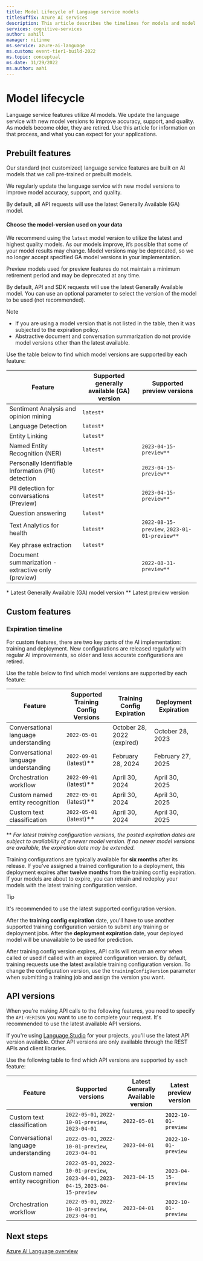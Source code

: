 ```yaml
---
title: Model Lifecycle of Language service models
titleSuffix: Azure AI services
description: This article describes the timelines for models and model versions used by Language service features.
services: cognitive-services
author: aahill
manager: nitinme
ms.service: azure-ai-language
ms.custom: event-tier1-build-2022
ms.topic: conceptual
ms.date: 11/29/2022
ms.author: aahi
---
```


# Model lifecycle

Language service features utilize AI models. We update the language service with new model versions to improve accuracy, support, and quality. As models become older, they are retired. Use this article for information on that process, and what you can expect for your applications.

## Prebuilt features

Our standard (not customized) language service features are built on AI models that we call pre-trained or prebuilt models.

We regularly update the language service with new model versions to improve model accuracy, support, and quality.

By default, all API requests will use the latest Generally Available (GA) model.

#### Choose the model-version used on your data

We recommend using the `latest` model version to utilize the latest and highest quality models. As our models improve, it’s possible that some of your model results may change. Model versions may be deprecated, so we no longer accept specified GA model versions in your implementation. 

Preview models used for preview features do not maintain a minimum retirement period and may be deprecated at any time.

By default, API and SDK requests will use the latest Generally Available model. You can use an optional parameter to select the version of the model to be used (not recommended).

> [!NOTE]
> * If you are using a model version that is not listed in the table, then it was subjected to the expiration policy.
> * Abstractive document and conversation summarization do not provide model versions other than the latest available.

Use the table below to find which model versions are supported by each feature:

| Feature                                             | Supported generally available (GA) version     | Supported preview versions                  |
|-----------------------------------------------------|------------------------------------------------|---------------------------------------------|
| Sentiment Analysis and opinion mining               | `latest*`                                      |                                             |
| Language Detection                                  | `latest*`                                      |                                             |
| Entity Linking                                      | `latest*`                                      |                                             |
| Named Entity Recognition (NER)                      | `latest*`                                      | `2023-04-15-preview**`                      |
| Personally Identifiable Information (PII) detection | `latest*`                                      | `2023-04-15-preview**`                      | 
| PII detection for conversations (Preview)           | `latest*`                                      | `2023-04-15-preview**`                      |
| Question answering                                  | `latest*`                                      |                                             |
| Text Analytics for health                           | `latest*`                                      | `2022-08-15-preview`, `2023-01-01-preview**`|
| Key phrase extraction                               | `latest*`                                      |                                             | 
| Document summarization - extractive only (preview)  |                                                |`2022-08-31-preview**`                       |


\* Latest Generally Available (GA) model version
\*\* Latest preview version


## Custom features

### Expiration timeline

For custom features, there are two key parts of the AI implementation: training and deployment. New configurations are released regularly with regular AI improvements, so older and less accurate configurations are retired. 

Use the table below to find which model versions are supported by each feature:

| Feature                                     | Supported Training Config Versions         | Training Config Expiration         | Deployment Expiration  |
|---------------------------------------------|--------------------------------------------|------------------------------------|------------------------|
| Conversational language understanding       | `2022-05-01`                               | October 28, 2022 (expired)         | October 28, 2023       |
| Conversational language understanding       | `2022-09-01` (latest)**                    | February 28, 2024                  | February 27, 2025      |
| Orchestration workflow                      | `2022-09-01` (latest)**                    | April 30, 2024                     | April 30, 2025         |
| Custom named entity recognition             | `2022-05-01` (latest)**                    | April 30, 2024                     | April 30, 2025         |
| Custom text classification                  | `2022-05-01` (latest)**                    | April 30, 2024                     | April 30, 2025         |

** *For latest training configuration versions, the posted expiration dates are subject to availability of a newer model version. If no newer model versions are available, the expiration date may be extended.*

Training configurations are typically available for **six months** after its release. If you've assigned a trained configuration to a deployment, this deployment expires after **twelve months** from the training config expiration. If your models are about to expire, you can retrain and redeploy your models with the latest training configuration version. 

> [!TIP]
> It's recommended to use the latest supported configuration version.

After the **training config expiration** date, you'll have to use another supported training configuration version to submit any training or deployment jobs. After the **deployment expiration** date, your deployed model will be unavailable to be used for prediction.

After training config version expires, API calls will return an error when called or used if called with an expired configuration version. By default, training requests use the latest available training configuration version. To change the configuration version, use the `trainingConfigVersion` parameter when submitting a training job and assign the version you want.



## API versions

When you're making API calls to the following features, you need to specify the `API-VERISON` you want to use to complete your request. It's recommended to use the latest available API versions.

If you're using [Language Studio](https://aka.ms/languageStudio) for your projects, you'll use the latest API version available. Other API versions are only available through the REST APIs and client libraries.

Use the following table to find which API versions are supported by each feature:

|Feature                               |Supported versions                                                                   |Latest Generally Available version                           |Latest preview version|
|--------------------------------------|-------------------------------------------------------------------------------------|----------------------------------|----------------------|
| Custom text classification           |`2022-05-01`, `2022-10-01-preview`, `2023-04-01`                                     |`2022-05-01`                      |`2022-10-01-preview`  |
| Conversational language understanding| `2022-05-01`, `2022-10-01-preview`, `2023-04-01`                                    |`2023-04-01`                      |`2022-10-01-preview`  |
| Custom named entity recognition      | `2022-05-01`, `2022-10-01-preview`, `2023-04-01`, `2023-04-15`, `2023-04-15-preview`|`2023-04-15`                      |`2023-04-15-preview`  |
| Orchestration workflow               | `2022-05-01`, `2022-10-01-preview`, `2023-04-01`                                    |`2023-04-01`                      |`2022-10-01-preview`  |

## Next steps

[Azure AI Language overview](../overview.md)
